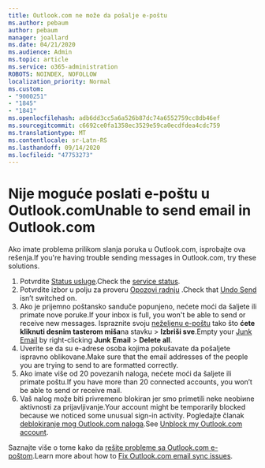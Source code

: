 ```yaml
---
title: Outlook.com ne može da pošalje e-poštu
ms.author: pebaum
author: pebaum
manager: joallard
ms.date: 04/21/2020
ms.audience: Admin
ms.topic: article
ms.service: o365-administration
ROBOTS: NOINDEX, NOFOLLOW
localization_priority: Normal
ms.custom:
- "9000251"
- "1845"
- "1841"
ms.openlocfilehash: adb6dd3cc5a6a526b87dc74a6552759cc8db46ef
ms.sourcegitcommit: c6692ce0fa1358ec3529e59ca0ecdfdea4cdc759
ms.translationtype: MT
ms.contentlocale: sr-Latn-RS
ms.lasthandoff: 09/14/2020
ms.locfileid: "47753273"
---
```

# <a name="unable-to-send-email-in-outlookcom"></a><span data-ttu-id="1527c-102">Nije moguće poslati e-poštu u Outlook.com</span><span class="sxs-lookup"><span data-stu-id="1527c-102">Unable to send email in Outlook.com</span></span>

<span data-ttu-id="1527c-103">Ako imate problema prilikom slanja poruka u Outlook.com, isprobajte ova rešenja.</span><span class="sxs-lookup"><span data-stu-id="1527c-103">If you're having trouble sending messages in Outlook.com, try these solutions.</span></span>

1. <span data-ttu-id="1527c-104">Potvrdite [Status usluge](https://go.microsoft.com/fwlink/p/?linkid=837482).</span><span class="sxs-lookup"><span data-stu-id="1527c-104">Check the [service status](https://go.microsoft.com/fwlink/p/?linkid=837482).</span></span> 
2. <span data-ttu-id="1527c-105">Potvrdite izbor u polju za proveru [Opozovi radnju](https://outlook.live.com/mail/options/mail/messageContent/undoSend) .</span><span class="sxs-lookup"><span data-stu-id="1527c-105">Check that [Undo Send](https://outlook.live.com/mail/options/mail/messageContent/undoSend) isn’t switched on.</span></span>
3. <span data-ttu-id="1527c-106">Ako je prijemno poštansko sanduče popunjeno, nećete moći da šaljete ili primate nove poruke.</span><span class="sxs-lookup"><span data-stu-id="1527c-106">If your inbox is full, you won't be able to send or receive new messages.</span></span> <span data-ttu-id="1527c-107">Ispraznite svoju [neželjenu e-poštu](https://outlook.live.com/mail/junkemail) tako što **ćete kliknuti desnim tasterom miša**na stavku  >  **Izbriši sve**.</span><span class="sxs-lookup"><span data-stu-id="1527c-107">Empty your [Junk Email](https://outlook.live.com/mail/junkemail) by right-clicking **Junk Email** > **Delete all**.</span></span>
4. <span data-ttu-id="1527c-108">Uverite se da su e-adrese osoba kojima pokušavate da pošaljete ispravno oblikovane.</span><span class="sxs-lookup"><span data-stu-id="1527c-108">Make sure that the email addresses of the people you are trying to send to are formatted correctly.</span></span>
5. <span data-ttu-id="1527c-109">Ako imate više od 20 povezanih naloga, nećete moći da šaljete ili primate poštu.</span><span class="sxs-lookup"><span data-stu-id="1527c-109">If you have more than 20 connected accounts, you won’t be able to send or receive mail.</span></span>
6. <span data-ttu-id="1527c-110">Vaš nalog može biti privremeno blokiran jer smo primetili neke neobiиne aktivnosti za prijavljivanje.</span><span class="sxs-lookup"><span data-stu-id="1527c-110">Your account might be temporarily blocked because we noticed some unusual sign-in activity.</span></span> <span data-ttu-id="1527c-111">Pogledajte članak [deblokiranje mog Outlook.com naloga](https://support.office.com/article/f4ad2701-d166-4d8b-8a6a-9af2a1f8a4c4).</span><span class="sxs-lookup"><span data-stu-id="1527c-111">See [Unblock my Outlook.com account](https://support.office.com/article/f4ad2701-d166-4d8b-8a6a-9af2a1f8a4c4).</span></span>

<span data-ttu-id="1527c-112">Saznajte više o tome kako da [rešite probleme sa Outlook.com e-poštom](https://support.office.com/article/d39e3341-8d79-4bf1-b3c7-ded602233642).</span><span class="sxs-lookup"><span data-stu-id="1527c-112">Learn more about how to [Fix Outlook.com email sync issues](https://support.office.com/article/d39e3341-8d79-4bf1-b3c7-ded602233642).</span></span>